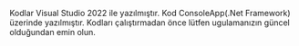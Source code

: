 Kodlar Visual Studio 2022 ile yazılmıştır.
Kod ConsoleApp(.Net Framework) üzerinde yazılmıştır.
Kodları çalıştırmadan önce lütfen ugulamanızın güncel olduğundan emin olun.
